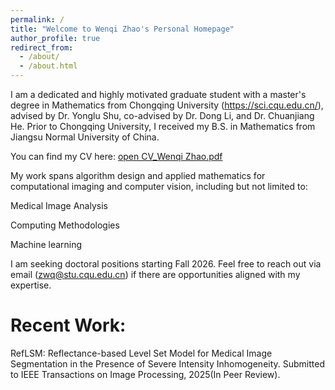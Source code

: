 ```yaml
---
permalink: /
title: "Welcome to Wenqi Zhao's Personal Homepage"
author_profile: true
redirect_from: 
  - /about/
  - /about.html
---
```


I am a dedicated and highly motivated graduate student with a master's degree in Mathematics from Chongqing University (https://sci.cqu.edu.cn/), advised by Dr. Yonglu Shu, co-advised by Dr. Dong Li, and Dr. Chuanjiang He. Prior to Chongqing University, I received my B.S. in Mathematics from Jiangsu Normal University of China.

You can find my CV here: 
<a href="https://zwq1999212.github.io/assets/CV_Wenqi Zhao2.pdf" target="_blank">open CV_Wenqi Zhao.pdf</a>

My work spans algorithm design and applied mathematics for computational imaging and computer vision, including but not limited to:

Medical Image Analysis

Computing Methodologies

Machine learning

I am seeking doctoral positions starting Fall 2026. Feel free to reach out via email (zwq@stu.cqu.edu.cn) if there are opportunities aligned with my expertise.

Recent Work:
======
RefLSM: Reflectance-based Level Set Model for Medical Image Segmentation in the Presence of Severe Intensity Inhomogeneity. Submitted to IEEE Transactions on Image Processing, 2025(In Peer Review).



